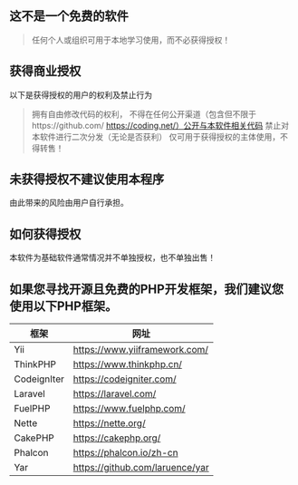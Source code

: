 ## 这不是一个免费的软件
 
> 任何个人或组织可用于本地学习使用，而不必获得授权！

## 获得商业授权
以下是获得授权的用户的权利及禁止行为
> 拥有自由修改代码的权利，
> 不得在任何公开渠道（包含但不限于https://github.com/  https://coding.net/）公开与本软件相关代码
> 禁止对本软件进行二次分发（无论是否获利）
仅可用于获得授权的主体使用，不得转售！

## 未获得授权不建议使用本程序

由此带来的风险由用户自行承担。

## 如何获得授权

本软件为基础软件通常情况并不单独授权，也不单独出售！



## 如果您寻找开源且免费的PHP开发框架，我们建议您使用以下PHP框架。

|  框架   | 网址  |
|  ----  | ----  |
| Yii  | https://www.yiiframework.com/ |
| ThinkPHP | https://www.thinkphp.cn/ |
| CodeignIter  | https://codeigniter.com/ |
| Laravel  | https://laravel.com/ |
| FuelPHP  | https://www.fuelphp.com/ |
| Nette  | https://nette.org/ |
| CakePHP  | https://cakephp.org/ |
| Phalcon  | https://phalcon.io/zh-cn |
| Yar  |  https://github.com/laruence/yar |
